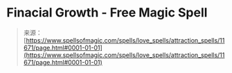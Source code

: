<!--yml
category: 未分类
date: 2024-06-12 18:49:04
-->

# Finacial Growth - Free Magic Spell

> 来源：[https://www.spellsofmagic.com/spells/love_spells/attraction_spells/11671/page.html#0001-01-01](https://www.spellsofmagic.com/spells/love_spells/attraction_spells/11671/page.html#0001-01-01)